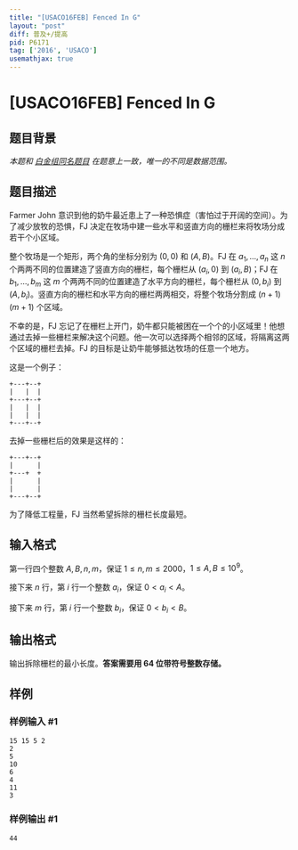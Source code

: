 ```yaml
---
title: "[USACO16FEB] Fenced In G"
layout: "post"
diff: 普及+/提高
pid: P6171
tag: ['2016', 'USACO']
usemathjax: true
---
```


# [USACO16FEB] Fenced In G
## 题目背景

*本题和 [白金组同名题目](/problem/P3141) 在题意上一致，唯一的不同是数据范围。*
## 题目描述

Farmer John 意识到他的奶牛最近患上了一种恐惧症（害怕过于开阔的空间）。为了减少放牧的恐惧，FJ 决定在牧场中建一些水平和竖直方向的栅栏来将牧场分成若干个小区域。

整个牧场是一个矩形，两个角的坐标分别为 $(0,0)$ 和 $(A,B)$。FJ 在 $a_1,\ldots ,a_n$ 这 $n$ 个两两不同的位置建造了竖直方向的栅栏，每个栅栏从 $(a_i,0)$ 到 $(a_i,B)$；FJ 在 $b_1,\ldots ,b_m$ 这 $m$ 个两两不同的位置建造了水平方向的栅栏，每个栅栏从 $(0,b_i)$ 到 $(A,b_i)$。竖直方向的栅栏和水平方向的栅栏两两相交，将整个牧场分割成 $(n+1)(m+1)$ 个区域。

不幸的是，FJ 忘记了在栅栏上开门，奶牛都只能被困在一个个的小区域里！他想通过去掉一些栅栏来解决这个问题。他一次可以选择两个相邻的区域，将隔离这两个区域的栅栏去掉。FJ 的目标是让奶牛能够抵达牧场的任意一个地方。

这是一个例子：

```plain
+---+--+
|   |  |
+---+--+
|   |  |
|   |  |
+---+--+
```

去掉一些栅栏后的效果是这样的：

```plain
+---+--+
|      |
+---+  +
|      |
|      |
+---+--+
```

为了降低工程量，FJ 当然希望拆除的栅栏长度最短。
## 输入格式

第一行四个整数 $A,B,n,m$，保证 $1 \leq n,m \leq 2000$，$1 \leq A,B \leq 10^9$。

接下来 $n$ 行，第 $i$ 行一个整数 $a_i$，保证 $0 \lt a_i \lt A$。

接下来 $m$ 行，第 $i$ 行一个整数 $b_i$，保证 $0 \lt b_i \lt B$。
## 输出格式

输出拆除栅栏的最小长度。**答案需要用 64 位带符号整数存储。**
## 样例

### 样例输入 #1
```
15 15 5 2
2
5
10
6
4
11
3
```
### 样例输出 #1
```
44
```
